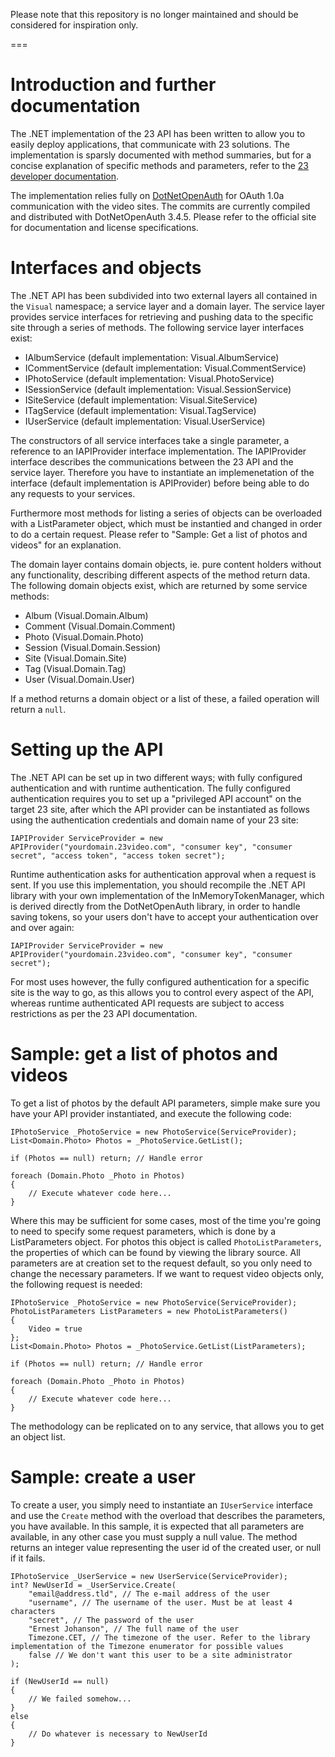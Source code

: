 Please note that this repository is no longer maintained and should be considered for inspiration only.

===

# Introduction and further documentation

The .NET implementation of the 23 API has been written to allow you to easily deploy applications, that communicate with 23 solutions. The implementation is sparsly documented with method summaries, but for a concise explanation of specific methods and parameters, refer to the [23 developer documentation](http://www.twentythree.net/api).

The implementation relies fully on [DotNetOpenAuth](http://www.dotnetopenauth.net/) for OAuth 1.0a communication with the video sites. The commits are currently compiled and distributed with DotNetOpenAuth 3.4.5. Please refer to the official site for documentation and license specifications.

# Interfaces and objects

The .NET API has been subdivided into two external layers all contained in the `Visual` namespace; a service layer and a domain layer. The service layer provides service interfaces for retrieving and pushing data to the specific site through a series of methods. The following service layer interfaces exist:

* IAlbumService (default implementation: Visual.AlbumService)
* ICommentService (default implementation: Visual.CommentService)
* IPhotoService (default implementation: Visual.PhotoService)
* ISessionService (default implementation: Visual.SessionService)
* ISiteService (default implementation: Visual.SiteService)
* ITagService (default implementation: Visual.TagService)
* IUserService (default implementation: Visual.UserService)

The constructors of all service interfaces take a single parameter, a reference to an IAPIProvider interface implementation. The IAPIProvider interface describes the communications between the 23 API and the service layer. Therefore you have to instantiate an implemenetation of the interface (default implementation is APIProvider) before being able to do any requests to your services.

Furthermore most methods for listing a series of objects can be overloaded with a ListParameter object, which must be instantied and changed in order to do a certain request. Please refer to "Sample: Get a list of photos and videos" for an explanation.

The domain layer contains domain objects, ie. pure content holders without any functionality, describing different aspects of the method return data. The following domain objects exist, which are returned by some service methods:

* Album (Visual.Domain.Album)
* Comment (Visual.Domain.Comment)
* Photo (Visual.Domain.Photo)
* Session (Visual.Domain.Session)
* Site (Visual.Domain.Site)
* Tag (Visual.Domain.Tag)
* User (Visual.Domain.User)

If a method returns a domain object or a list of these, a failed operation will return a `null`.

# Setting up the API

The .NET API can be set up in two different ways; with fully configured authentication and with runtime authentication. The fully configured authentication requires you to set up a "privileged API account" on the target 23 site, after which the API provider can be instantiated as follows using the authentication credentials and domain name of your 23 site:

    IAPIProvider ServiceProvider = new APIProvider("yourdomain.23video.com", "consumer key", "consumer secret", "access token", "access token secret");

Runtime authentication asks for authentication approval when a request is sent. If you use this implementation, you should recompile the .NET API library with your own implementation of the InMemoryTokenManager, which is derived directly from the DotNetOpenAuth library, in order to handle saving tokens, so your users don't have to accept your authentication over and over again:

    IAPIProvider ServiceProvider = new APIProvider("yourdomain.23video.com", "consumer key", "consumer secret");

For most uses however, the fully configured authentication for a specific site is the way to go, as this allows you to control every aspect of the API, whereas runtime authenticated API requests are subject to access restrictions as per the 23 API documentation.

# Sample: get a list of photos and videos

To get a list of photos by the default API parameters, simple make sure you have your API provider instantiated, and execute the following code:

    IPhotoService _PhotoService = new PhotoService(ServiceProvider);
    List<Domain.Photo> Photos = _PhotoService.GetList();

    if (Photos == null) return; // Handle error

    foreach (Domain.Photo _Photo in Photos)
    {
        // Execute whatever code here...
    }

Where this may be sufficient for some cases, most of the time you're going to need to specify some request parameters, which is done by a ListParameters object. For photos this object is called `PhotoListParameters`, the properties of which can be found by viewing the library source. All parameters are at creation set to the request default, so you only need to change the necessary parameters. If we want to request video objects only, the following request is needed:

    IPhotoService _PhotoService = new PhotoService(ServiceProvider);
    PhotoListParameters ListParameters = new PhotoListParameters()
    {
        Video = true
    };
    List<Domain.Photo> Photos = _PhotoService.GetList(ListParameters);

    if (Photos == null) return; // Handle error

    foreach (Domain.Photo _Photo in Photos)
    {
        // Execute whatever code here...
    }

The methodology can be replicated on to any service, that allows you to get an object list.

# Sample: create a user

To create a user, you simply need to instantiate an `IUserService` interface and use the `Create` method with the overload that describes the parameters, you have available. In this sample, it is expected that all parameters are available, in any other case you must supply a null value. The method returns an integer value representing the user id of the created user, or null if it fails.

    IPhotoService _UserService = new UserService(ServiceProvider);
    int? NewUserId = _UserService.Create(
        "email@address.tld", // The e-mail address of the user
        "username", // The username of the user. Must be at least 4 characters
        "secret", // The password of the user
        "Ernest Johanson", // The full name of the user
        Timezone.CET, // The timezone of the user. Refer to the library implementation of the Timezone enumerator for possible values
        false // We don't want this user to be a site administrator
    );

    if (NewUserId == null)
    {
        // We failed somehow...
    }
    else
    {
        // Do whatever is necessary to NewUserId
    }
